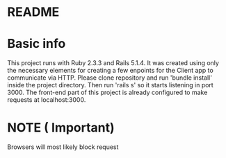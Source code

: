 # README

# Basic info

This project runs with Ruby 2.3.3 and Rails 5.1.4. It was created using only the necessary
elements for creating a few enpoints for the Client app to communicate via HTTP. Please clone
repository and run 'bundle install' inside the project directory. Then run 'rails s' so it starts
listening in port 3000. The front-end part of this project is already configured to make requests
at localhost:3000. 

# NOTE ( Important)

Browsers will most likely block request

